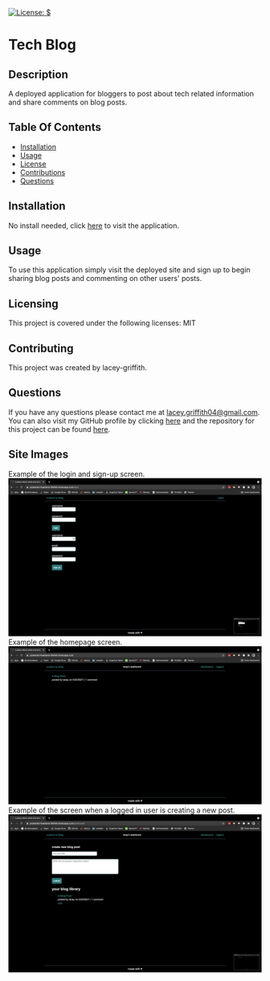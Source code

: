 [![License: $](https://img.shields.io/badge/License-MIT-brightgreen.svg)](https://opensource.org/licenses/MIT)

# Tech Blog

## Description
A deployed application for bloggers to post about tech related information and share comments on blog posts.

## Table Of Contents
* [Installation](#installation)
* [Usage](#usage)
* [License](#license)
* [Contributions](#contributions)
* [Questions](#questions)

## Installation
No install needed, click [here](https://protected-headland-08406.herokuapp.com/) to visit the application.

## Usage
To use this application simply visit the deployed site and sign up to begin sharing blog posts and commenting on other users' posts.

## Licensing
This project is covered under the following licenses:
MIT

## Contributing
This project was created by lacey-griffith.

## Questions
If you have any questions please contact me at lacey.griffith04@gmail.com.
You can also visit my GitHub profile by clicking [here](https://github.com/lacey-griffith) and the repository for this project can be found [here](https://github.com/lacey-griffith/tech-blog).

## Site Images
Example of the login and sign-up screen.
![Site Image](./images/login_screen.png)
Example of the homepage screen.
![Site Image](./images/homepage.png)
Example of the screen when a logged in user is creating a new post.
![Site Image](./images/new_post.png)